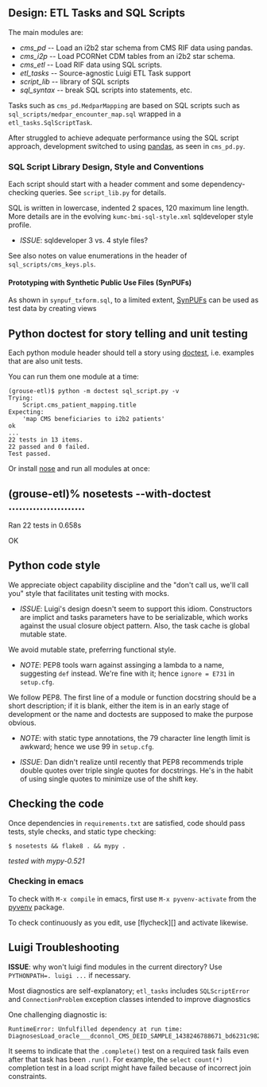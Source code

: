 ## Design: ETL Tasks and SQL Scripts

The main modules are:

  - *cms_pd* -- Load an i2b2 star schema from CMS RIF data using pandas.
  - *cms_i2p* -- Load PCORNet CDM tables from an i2b2 star schema.
  - *cms_etl* -- Load RIF data using SQL scripts.
  - *etl_tasks* -- Source-agnostic Luigi ETL Task support
  - *script_lib* -- library of SQL scripts
  - *sql_syntax* -- break SQL scripts into statements, etc.

Tasks such as `cms_pd.MedparMapping` are based on SQL scripts such as
`sql_scripts/medpar_encounter_map.sql` wrapped in a
`etl_tasks.SqlScriptTask`.

After struggled to achieve adequate performance using the SQL script
approach, development switched to using [pandas][], as seen in
`cms_pd.py`.

[pandas]: http://pandas.pydata.org/


### SQL Script Library Design, Style and Conventions

Each script should start with a header comment and some
dependency-checking queries. See `script_lib.py` for details.

SQL is written in lowercase, indented 2 spaces, 120 maximum line
length. More details are in the evolving `kumc-bmi-sql-style.xml`
sqldeveloper style profile.

  - *ISSUE*: sqldeveloper 3 vs. 4 style files?

See also notes on value enumerations in the header of `sql_scripts/cms_keys.pls`.

#### Prototyping with Synthetic Public Use Files (SynPUFs)

As shown in `synpuf_txform.sql`, to a limited extent, [SynPUFs][] can be
used as test data by creating views

[SynPUFs]: https://www.cms.gov/Research-Statistics-Data-and-Systems/Downloadable-Public-Use-Files/SynPUFs/index.html


## Python doctest for story telling and unit testing

Each python module header should tell a story using [doctest][],
i.e. examples that are also unit tests.

You can run them one module at a time:

    (grouse-etl)$ python -m doctest sql_script.py -v
	Trying:
	    Script.cms_patient_mapping.title
	Expecting:
	    'map CMS beneficiaries to i2b2 patients'
	ok
	...
	22 tests in 13 items.
	22 passed and 0 failed.
	Test passed.

Or install [nose][] and run all modules at once:

  (grouse-etl)% nosetests --with-doctest
  ......................
  ----------------------------------------------------------------------
  Ran 22 tests in 0.658s
  
  OK

[doctest]: http://docs.python.org/2/library/doctest.html
[nose]: https://pypi.python.org/pypi/nose/


## Python code style

We appreciate object capability discipline and the "don't call us,
we'll call you" style that facilitates unit testing with mocks.

  - *ISSUE*: Luigi's design doesn't seem to support this idiom.
             Constructors are implict and tasks parameters have to be
             serializable, which works against the usual closure
             object pattern.  Also, the task cache is global mutable
             state.

We avoid mutable state, preferring functional style.

  - *NOTE*: PEP8 tools warn against assinging a lambda to a name,
            suggesting `def` instead. We're fine with it; hence
            `ignore = E731` in `setup.cfg`.


We follow PEP8. The first line of a module or function docstring
should be a short description; if it is blank, either the item is in
an early stage of development or the name and doctests are supposed to
make the purpose obvious.

  - *NOTE*: with static type annotations, the 79 character line
            length limit is awkward; hence we use 99 in `setup.cfg`.

  - *ISSUE*: Dan didn't realize until recently that PEP8 recommends
             triple double quotes over triple single quotes for
             docstrings. He's in the habit of using single quotes
			 to minimize use of the shift key.


## Checking the code

Once dependencies in `requirements.txt` are satisfied, code should
pass tests, style checks, and static type checking:

    $ nosetests && flake8 . && mypy .

_tested with mypy-0.521_

### Checking in emacs

To check with `M-x compile` in emacs, first use `M-x pyvenv-activate`
from the [pyvenv][] package.

To check continuously as you edit, use [flycheck][] and activate
likewise.

[pyvenv]: https://melpa.org/#/pyvenv
[pyvent]: https://melpa.org/#/flycheck


## Luigi Troubleshooting

**ISSUE**: why won't luigi find modules in the current directory?
           Use `PYTHONPATH=. luigi ...` if necessary.

Most diagnostics are self-explanatory; `etl_tasks` includes
`SQLScriptError` and `ConnectionProblem` exception classes intended to
improve diagnostics

One challenging diagnostic is:

    RuntimeError: Unfulfilled dependency at run time: DiagnosesLoad_oracle___dconnol_CMS_DEID_SAMPLE_1438246788671_bd6231c982

It seems to indicate that the `.complete()` test on a required task
fails even after that task has been `.run()`. For example, the `select
count(*)` completion test in a load script might have failed because
of incorrect join constraints.
